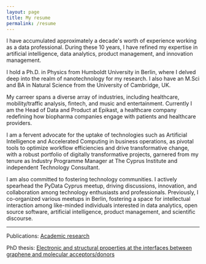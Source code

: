 ```yaml
---
layout: page
title: My resume
permalink: /resume
---
```


I have accumulated approximately a decade's worth of experience working as a data professional. During these 10 years, I have refined my expertise in artificial intelligence, data analytics, product management, and innovation management.

I hold a Ph.D. in Physics from Humboldt University in Berlin, where I delved deep into the realm of nanotechnology for my research. I also have an M.Sci and BA in Natural Science from the University of Cambridge, UK.

My carreer spans a diverse array of industries, including healthcare, mobility/traffic analysis, fintech, and music and entertainment.   Currently I am the Head of Data and Product at Epikast, a healthcare company redefining how biopharma companies engage with patients and healthcare providers.       

I am a fervent advocate for the uptake of technologies such as Artificial Intelligence and Accelerated Computing in business operations, as pivotal tools to optimize workflow efficiencies and drive transformative change, with a robust portfolio of digitally transformative projects, garnered from my tenure as Industry Programme Manager at The Cyprus Institute and independent Technology Consultant.      

I am also committed to fostering technology communities. I actively spearhead the PyData Cyprus meetup, driving discussions, innovation, and collaboration among technology enthusiasts and professionals.  Previously, I co-organized various meetups in Berlin, fostering a space for intellectual interaction among like-minded individuals interested in data analytics, open source software, artificial intelligence, product management, and scientific discourse.

---

Publications: [Academic research](https://scholar.google.com/citations?user=i7TBNSMAAAAJ&hl=en)

PhD thesis: [Electronic and structural properties at the interfaces between graphene and molecular acceptors/donors](https://edoc.hu-berlin.de/handle/18452/17970)
